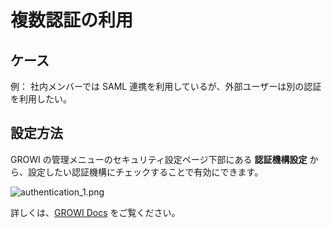 # 複数認証の利用

## ケース

例： 社内メンバーでは SAML 連携を利用しているが、外部ユーザーは別の認証を利用したい。

## 設定方法

GROWI の管理メニューのセキュリティ設定ページ下部にある  **認証機構設定** から、設定したい認証機構にチェックすることで有効にできます。

<img :src="$withBase('/assets/images/ja/authentication_1.png')" alt="authentication_1.png">

詳しくは、[GROWI Docs](https://docs.growi.org) をご覧ください。
